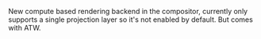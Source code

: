 New compute based rendering backend in the compositor, currently only supports
a single projection layer so it's not enabled by default. But comes with ATW.
